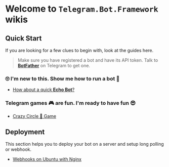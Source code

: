 # Welcome to `Telegram.Bot.Framework` wikis

## Quick Start

If you are looking for a few clues to begin with, look at the guides here.

> Make sure you have registered a bot and have its API token. Talk to **[BotFather](http://t.me/botfather)** on Telegram to get one.

### 🙄 I'm new to this. Show me how to run a bot 🤖

- [How about a quick **Echo Bot**?](./quick-start/echo-bot.md)

### Telegram games 🎮 are fun. I'm ready to have fun 😎

- [Crazy Circle 🔴 Game](./quick-start/crazy-circle-game.md)

## Deployment

This section helps you to deploy your bot on a server and setup long polling or webhook.

- [Webhooks on Ubuntu with Nginx](./deployment/ubuntu-nginx.md)
